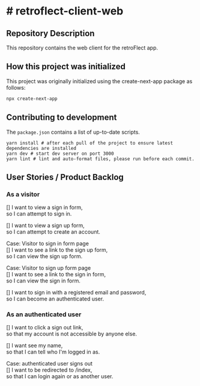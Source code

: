 # # retroflect-client-web

## Repository Description

This repository contains the web client for the retroFlect app.

## How this project was initialized

This project was originally initialized using the create-next-app package as follows:

```bash
npx create-next-app
```

## Contributing to development

The `package.json` contains a list of up-to-date scripts.

```
yarn install # after each pull of the project to ensure latest dependencies are installed
yarn dev # start dev server on port 3000
yarn lint # lint and auto-format files, please run before each commit.
```

## User Stories / Product Backlog

### As a visitor

[] I want to view a sign in form,  
so I can attempt to sign in.

[] I want to view a sign up form,  
so I can attempt to create an account.

Case: Visitor to sign in form page  
[] I want to see a link to the sign up form,  
so I can view the sign up form.

Case: Visitor to sign up form page  
[] I want to see a link to the sign in form,  
so I can view the sign in form.

[] I want to sign in with a registered email and password,  
so I can become an authenticated user.

### As an authenticated user

[] I want to click a sign out link,  
so that my account is not accessible by anyone else.

[] I want see my name,  
so that I can tell who I'm logged in as.

Case: authenticated user signs out  
[] I want to be redirected to /index,  
so that I can login again or as another user.
